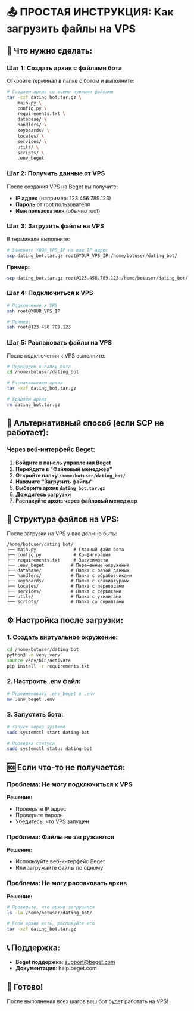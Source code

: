 # 📤 ПРОСТАЯ ИНСТРУКЦИЯ: Как загрузить файлы на VPS

## 🎯 **Что нужно сделать:**

### **Шаг 1: Создать архив с файлами бота**

Откройте терминал в папке с ботом и выполните:

```bash
# Создаем архив со всеми нужными файлами
tar -czf dating_bot.tar.gz \
    main.py \
    config.py \
    requirements.txt \
    database/ \
    handlers/ \
    keyboards/ \
    locales/ \
    services/ \
    utils/ \
    scripts/ \
    .env_beget
```

### **Шаг 2: Получить данные от VPS**

После создания VPS на Beget вы получите:
- **IP адрес** (например: 123.456.789.123)
- **Пароль** от root пользователя
- **Имя пользователя** (обычно root)

### **Шаг 3: Загрузить файлы на VPS**

В терминале выполните:

```bash
# Замените YOUR_VPS_IP на ваш IP адрес
scp dating_bot.tar.gz root@YOUR_VPS_IP:/home/botuser/dating_bot/
```

**Пример:**
```bash
scp dating_bot.tar.gz root@123.456.789.123:/home/botuser/dating_bot/
```

### **Шаг 4: Подключиться к VPS**

```bash
# Подключение к VPS
ssh root@YOUR_VPS_IP

# Пример:
ssh root@123.456.789.123
```

### **Шаг 5: Распаковать файлы на VPS**

После подключения к VPS выполните:

```bash
# Переходим в папку бота
cd /home/botuser/dating_bot

# Распаковываем архив
tar -xzf dating_bot.tar.gz

# Удаляем архив
rm dating_bot.tar.gz
```

## 🔧 **Альтернативный способ (если SCP не работает):**

### **Через веб-интерфейс Beget:**

1. **Войдите в панель управления Beget**
2. **Перейдите в "Файловый менеджер"**
3. **Откройте папку `/home/botuser/dating_bot/`**
4. **Нажмите "Загрузить файлы"**
5. **Выберите архив `dating_bot.tar.gz`**
6. **Дождитесь загрузки**
7. **Распакуйте архив через файловый менеджер**

## 📁 **Структура файлов на VPS:**

После загрузки на VPS у вас должно быть:

```
/home/botuser/dating_bot/
├── main.py              # Главный файл бота
├── config.py            # Конфигурация
├── requirements.txt     # Зависимости
├── .env_beget          # Переменные окружения
├── database/           # Папка с базой данных
├── handlers/           # Папка с обработчиками
├── keyboards/          # Папка с клавиатурами
├── locales/            # Папка с переводами
├── services/           # Папка с сервисами
├── utils/              # Папка с утилитами
└── scripts/            # Папка со скриптами
```

## ⚙️ **Настройка после загрузки:**

### **1. Создать виртуальное окружение:**
```bash
cd /home/botuser/dating_bot
python3 -m venv venv
source venv/bin/activate
pip install -r requirements.txt
```

### **2. Настроить .env файл:**
```bash
# Переименовать .env_beget в .env
mv .env_beget .env
```

### **3. Запустить бота:**
```bash
# Запуск через systemd
sudo systemctl start dating-bot

# Проверка статуса
sudo systemctl status dating-bot
```

## 🆘 **Если что-то не получается:**

### **Проблема: Не могу подключиться к VPS**
**Решение:**
- Проверьте IP адрес
- Проверьте пароль
- Убедитесь, что VPS запущен

### **Проблема: Файлы не загружаются**
**Решение:**
- Используйте веб-интерфейс Beget
- Или загружайте файлы по одному

### **Проблема: Не могу распаковать архив**
**Решение:**
```bash
# Проверьте, что архив загрузился
ls -la /home/botuser/dating_bot/

# Если архив есть, распакуйте его
tar -xzf dating_bot.tar.gz
```

## 📞 **Поддержка:**

- **Beget поддержка**: support@beget.com
- **Документация**: help.beget.com

## 🎯 **Готово!**

После выполнения всех шагов ваш бот будет работать на VPS! 
